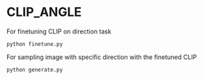 # CLIP_ANGLE

For finetuning CLIP on direction task
```
python finetune.py
```

For sampling image with specific direction with the finetuned CLIP
```
python generate.py
```
